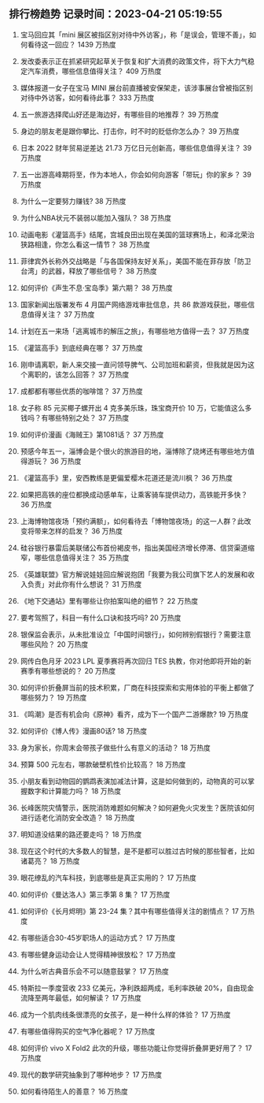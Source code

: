
## 排行榜趋势 记录时间：2023-04-21 05:19:55
  
  1. 宝马回应其「mini 展区被指区别对待中外访客」，称「是误会，管理不善」，如何看待这一回应？ 1439 万热度
    
  2. 发改委表示正在抓紧研究起草关于恢复和扩大消费的政策文件，将下大力气稳定汽车消费，哪些信息值得关注？ 409 万热度
    
  3. 媒体报道一女子在宝马 MINI 展台前直播被安保架走，该涉事展台曾被指区别对待中外访客，如何看待此事？ 333 万热度
    
  4. 五一旅游选择爬山好还是海边好，有哪些目的地推荐？ 39 万热度
    
  5. 身边的朋友老是跟你攀比、打击你，时不时的贬低你怎么办？ 39 万热度
    
  6. 日本 2022 财年贸易逆差达 21.73 万亿日元创新高，哪些信息值得关注？ 39 万热度
    
  7. 五一出游高峰期将至，作为本地人，你会如何向游客「带玩」你的家乡？ 39 万热度
    
  8. 为什么一定要努力赚钱? 38 万热度
    
  9. 为什么NBA状元不装弱以能加入强队？ 38 万热度
    
  10. 动画电影《灌篮高手》结尾，宫城良田出现在美国的篮球赛场上，和泽北荣治狭路相逢，你怎么看这一情节？ 38 万热度
    
  11. 菲律宾外长称外交战略是「与各国保持友好关系」，美国不能在菲存放「防卫台湾」的武器，释放了哪些信号？ 38 万热度
    
  12. 如何评价《声生不息·宝岛季》第六期？ 38 万热度
    
  13. 国家新闻出版署发布 4 月国产网络游戏审批信息，共 86 款游戏获批，哪些信息值得关注？ 37 万热度
    
  14. 计划在五一来场「逃离城市的解压之旅」，有哪些地方值得一去？ 37 万热度
    
  15. 《灌篮高手》到底经典在哪？ 37 万热度
    
  16. 刚申请离职，新人来交接一直问领导脾气、公司加班和薪资，但我就是因为这个离职的，该怎么回答？ 37 万热度
    
  17. 成都都有哪些优质的咖啡馆？ 37 万热度
    
  18. 女子称 85 元买椰子螺开出 4 克多美乐珠，珠宝商开价 10 万，它能值这么多钱吗？有哪些特别之处？ 37 万热度
    
  19. 如何评价漫画《海贼王》第1081话？ 37 万热度
    
  20. 预感今年五一，淄博会是个很火的旅游目的地，淄博除了烧烤还有哪些地方值得游玩？ 36 万热度
    
  21. 《灌篮高手》里，安西教练是更偏爱樱木花道还是流川枫？ 36 万热度
    
  22. 如果把高铁的座位都换成动感单车，让乘客骑车提供动力，高铁能开多快？ 36 万热度
    
  23. 上海博物馆夜场「预约满额」，如何看待去「博物馆夜场」的这一人群？此改变将带来怎样的启发？ 36 万热度
    
  24. 硅谷银行暴雷后美联储公布首份褐皮书，指出美国经济增长停滞、信贷渠道缩窄，哪些信息值得关注？ 35 万热度
    
  25. 《英雄联盟》官方解说娃娃回应解说抱团「我要为我公司旗下艺人的发展和收入负责」对此你有什么想说？ 31 万热度
    
  26. 《地下交通站》里有哪些让你拍案叫绝的细节？ 22 万热度
    
  27. 要考驾照了，科目一有什么口诀和技巧吗? 20 万热度
    
  28. 银保监会表示，从未批准设立「中国时间银行」，如何辨别假银行？需要注意哪些风险？ 20 万热度
    
  29. 网传白色月牙 2023 LPL 夏季赛将再次回归 TES 执教，你对他即将开始的新赛季有哪些想说的？ 20 万热度
    
  30. 如何评价折叠屏当前的技术积累，厂商在科技探索和实用体验的平衡上都做了哪些努力？ 19 万热度
    
  31. 《鸣潮》是否有机会向《原神》看齐，成为下一个国产二游爆款? 19 万热度
    
  32. 如何评价《博人传》漫画80话? 18 万热度
    
  33. 身为家长，你周末会带孩子做些什么有意义的活动？ 18 万热度
    
  34. 预算 500 元左右，哪款破壁机性价比较高？ 18 万热度
    
  35. 小朋友看到动物园的鹦鹉表演加减法计算，这是如何做到的，动物真的可以掌握数字和计算能力吗？ 18 万热度
    
  36. 长峰医院灾情警示，医院消防难题如何解决？如何避免火灾发生？医院该如何进行适老化消防安全改造？ 18 万热度
    
  37. 明知道没结果的路还要走吗？ 18 万热度
    
  38. 现在这个时代的大多数人的智慧，是不是都可以胜过古时候的那些智者，比如诸葛亮？ 18 万热度
    
  39. 眼花缭乱的汽车科技，到底哪些是真正实用的？ 17 万热度
    
  40. 如何评价《曼达洛人》第三季第 8 集？ 17 万热度
    
  41. 如何评价《长月烬明》第 23-24 集？其中有哪些值得关注的剧情点？ 17 万热度
    
  42. 有哪些适合30-45岁职场人的运动方式？ 17 万热度
    
  43. 有哪些健身运动会让人觉得精神很放松？ 17 万热度
    
  44. 为什么听古典音乐会不可以随意鼓掌？ 17 万热度
    
  45. 特斯拉一季度营收 233 亿美元，净利跌超两成，毛利率跌破 20%，自由现金流降至两年最低，如何解读？ 17 万热度
    
  46. 成为一个肌肉线条很漂亮的女孩子，是一种什么样的体验？ 17 万热度
    
  47. 有哪些值得购买的空气净化器呢？ 17 万热度
    
  48. 如何评价 vivo X Fold2 此次的升级，哪些功能让你觉得折叠屏更好用了？ 17 万热度
    
  49. 现代的数学研究抽象到了哪种地步？ 17 万热度
    
  50. 如何看待陌生人的善意？ 16 万热度
    